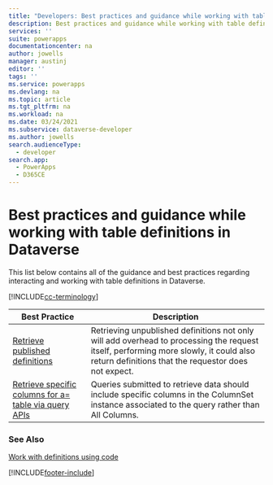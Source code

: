 ```yaml
---
title: "Developers: Best practices and guidance while working with table definitions in Microsoft Dataverse | Microsoft Docs"
description: Best practices and guidance while working with table definitions for developers of the Microsoft Dataverse in Power Apps.
services: ''
suite: powerapps
documentationcenter: na
author: jowells
manager: austinj
editor: ''
tags: ''
ms.service: powerapps
ms.devlang: na
ms.topic: article
ms.tgt_pltfrm: na
ms.workload: na
ms.date: 03/24/2021
ms.subservice: dataverse-developer
ms.author: jowells
search.audienceType: 
  - developer
search.app: 
  - PowerApps
  - D365CE
---
```


# Best practices and guidance while working with table definitions in Dataverse

This list below contains all of the guidance and best practices regarding interacting and working with table definitions in Dataverse.

[!INCLUDE[cc-terminology](../../includes/cc-terminology.md)]


|Best Practice  |Description  |
|---------|---------|
|[Retrieve published definitions](retrieve-published-metadata.md)     |Retrieving unpublished definitions not only will add overhead to processing the request itself, performing more slowly, it could also return definitions that the requestor does not expect.         |
|[Retrieve specific columns for a= table via query APIs](retrieve-specific-columns-entity-via-query-apis.md)     |Queries submitted to retrieve data should include specific columns in the ColumnSet instance associated to the query rather than All Columns.         |

### See Also
[Work with definitions using code](../../metadata-services.md)<br />


[!INCLUDE[footer-include](../../../../includes/footer-banner.md)]

